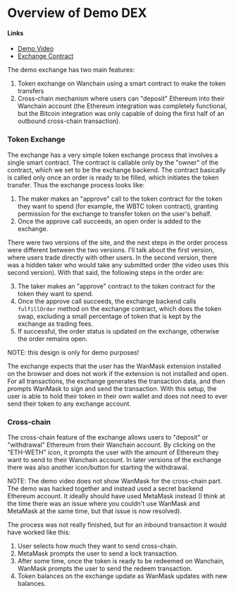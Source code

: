 # Overview of Demo DEX

#### Links
- [Demo Video](https://www.youtube.com/watch?v=codcqb66G6Q)
- [Exchange Contract](https://github.com/wandevs/demo-dex-contracts/blob/master/contracts/Exchange.sol)

The demo exchange has two main features:
1. Token exchange on Wanchain using a smart contract to make the token transfers
2. Cross-chain mechanism where users can "deposit" Ethereum into their Wanchain
   account (the Ethereum integration was completely functional, but the Bitcoin
   integration was only capable of doing the first half of an outbound
   cross-chain transaction).

### Token Exchange

The exchange has a very simple token exchange process that involves a single
smart contract. The contract is callable only by the "owner" of the contract,
which we set to be the exchange backend. The contract basically is called only
once an order is ready to be filled, which initiates the token transfer. Thus
the exchange process looks like:
1. The maker makes an "approve" call to the token contract for the token they
   want to spend (for example, the WBTC token contract), granting
   permission for the exchange to transfer token on the user's behalf.
2. Once the approve call succeeds, an open order is added to the exchange.

There were two versions of the site, and the next steps in the order process
were different between the two versions. I'll talk about the first version,
where users trade directly with other users. In the second version, there was a
hidden taker who would take any submitted order (the video uses this second
version). With that said, the following steps in the order are:

3. The taker makes an "approve" contract to the token contract for the token
   they want to spend.
4. Once the approve call succeeds, the exchange backend calls `fulfillOrder`
   method on the exchange contract, which does the token swap, excluding a
   small percentage of token that is kept by the exchange as trading fees.
5. If successful, the order status is updated on the exchange, otherwise the
   order remains open.

NOTE: this design is only for demo purposes!

The exchange expects that the user has the WanMask extension installed on the
browser and does not work if the extension is not installed and open. For all
transactions, the exchange generates the transaction data, and then prompts
WanMask to sign and send the transaction. With this setup, the user is able to
hold their token in their own wallet and does not need to ever send their token
to any exchange account.

### Cross-chain

The cross-chain feature of the exchange allows users to "deposit" or
"withdrawal" Ethereum from their Wanchain account. By clicking on the
"ETH-WETH" icon, it prompts the user with the amount of Ethereum they want to
send to their Wanchain account. In later versions of the exchange there was
also another icon/button for starting the withdrawal.

NOTE: The demo video does not show WanMask for the cross-chain part. The demo
was hacked together and instead used a secret backend Ethereum account. It
ideally should have used MetaMask instead (I think at the time there was an
issue where you couldn't use WanMask and MetaMask at the same time, but that
issue is now resolved).

The process was not really finished, but for an inbound transaction it would
have worked like this:
1. User selects how much they want to send cross-chain.
2. MetaMask prompts the user to send a lock transaction.
3. After some time, once the token is ready to be redeemed on Wanchain,
   WanMask prompts the user to send the redeem transaction.
4. Token balances on the exchange update as WanMask updates with new balances.
